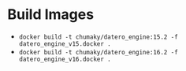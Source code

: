 # Build Images

- `docker build -t chumaky/datero_engine:15.2 -f datero_engine_v15.docker .`
- `docker build -t chumaky/datero_engine:16.2 -f datero_engine_v16.docker .`
